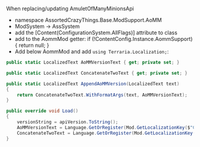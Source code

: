﻿When replacing/updating AmuletOfManyMinionsApi
* namespace AssortedCrazyThings.Base.ModSupport.AoMM
* ModSystem -> AssSystem
* add the [Content(ConfigurationSystem.AllFlags)] attribute to class
* add to the AommMod getter: if (!ContentConfig.Instance.AommSupport) { return null; }
* Add below AommMod and add `using Terraria.Localization;`:
```cs
public static LocalizedText AoMMVersionText { get; private set; }

public static LocalizedText ConcatenateTwoText { get; private set; }

public static LocalizedText AppendAoMMVersion(LocalizedText text)
{
	return ConcatenateTwoText.WithFormatArgs(text, AoMMVersionText);
}

public override void Load()
{
	versionString = apiVersion.ToString();
	AoMMVersionText = Language.GetOrRegister(Mod.GetLocalizationKey($"Common.AoMMVersion"));
	ConcatenateTwoText = Language.GetOrRegister(Mod.GetLocalizationKey($"Common.ConcatenateTwo"));
}
```